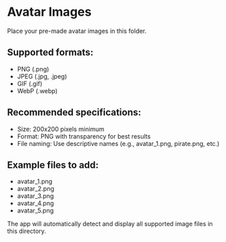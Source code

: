 # Avatar Images

Place your pre-made avatar images in this folder.

## Supported formats:
- PNG (.png)
- JPEG (.jpg, .jpeg)
- GIF (.gif)
- WebP (.webp)

## Recommended specifications:
- Size: 200x200 pixels minimum
- Format: PNG with transparency for best results
- File naming: Use descriptive names (e.g., avatar_1.png, pirate.png, etc.)

## Example files to add:
- avatar_1.png
- avatar_2.png
- avatar_3.png
- avatar_4.png
- avatar_5.png

The app will automatically detect and display all supported image files in this directory.